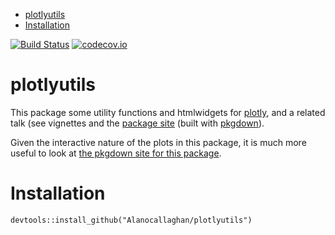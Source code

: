-   [plotlyutils](#plotlyutils)
-   [Installation](#installation)

[![Build
Status](https://travis-ci.org/Alanocallaghan/plotlyutils.png?branch=master)](https://travis-ci.org/Alanocallaghan/plotlyutils)
[![codecov.io](https://codecov.io/github/Alanocallaghan/plotlyutils/coverage.svg?branch=master)](https://codecov.io/github/Alanocallaghan/plotlyutils?branch=master)

plotlyutils
===========

This package some utility functions and htmlwidgets for
[plotly](https://plot.ly/), and a related talk (see vignettes and the
[package site](https://alanocallaghan.github.io/plotlyutils/) (built
with [pkgdown](https://github.com/r-lib/pkgdown)).

Given the interactive nature of the plots in this package, it is much
more useful to look at [the pkgdown site for this
package](https://alanocallaghan.github.io/plotlyutils/).

Installation
============

    devtools::install_github("Alanocallaghan/plotlyutils")
